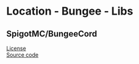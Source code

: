 # Location - Bungee - Libs

## SpigotMC/BungeeCord
[License](https://github.com/SpigotMC/BungeeCord/blob/master/LICENSE)<br>
[Source code](https://github.com/SpigotMC/BungeeCord)